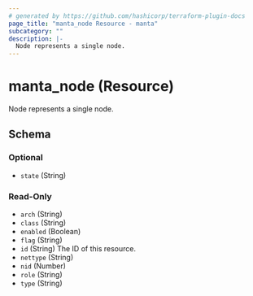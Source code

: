 ```yaml
---
# generated by https://github.com/hashicorp/terraform-plugin-docs
page_title: "manta_node Resource - manta"
subcategory: ""
description: |-
  Node represents a single node.
---
```


# manta_node (Resource)

Node represents a single node.



<!-- schema generated by tfplugindocs -->
## Schema

### Optional

- `state` (String)

### Read-Only

- `arch` (String)
- `class` (String)
- `enabled` (Boolean)
- `flag` (String)
- `id` (String) The ID of this resource.
- `nettype` (String)
- `nid` (Number)
- `role` (String)
- `type` (String)
